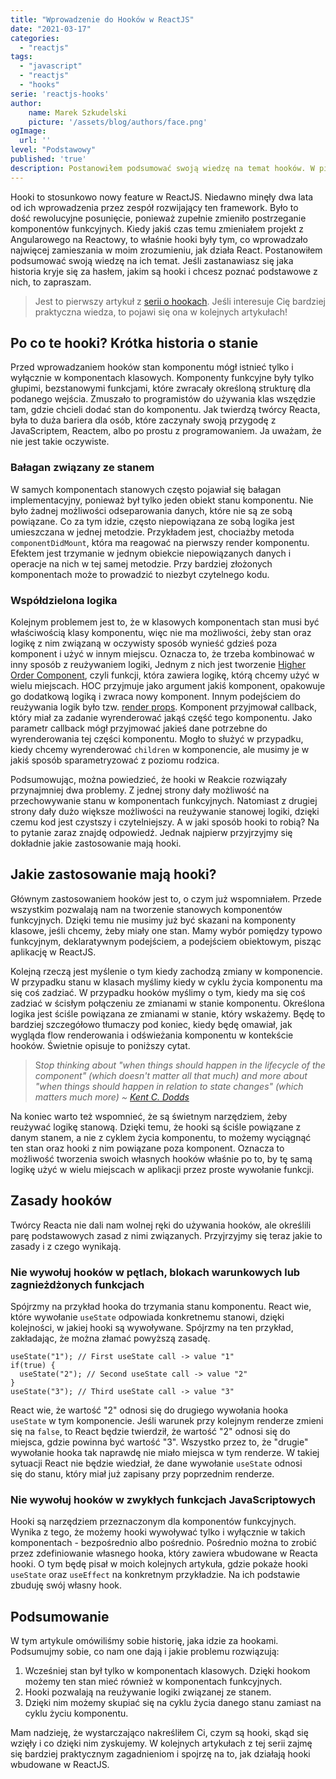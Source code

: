 ```yaml
---
title: "Wprowadzenie do Hooków w ReactJS"
date: "2021-03-17"
categories: 
  - "reactjs"
tags: 
  - "javascript"
  - "reactjs"
  - "hooks"
serie: 'reactjs-hooks'
author:
    name: Marek Szkudelski
    picture: '/assets/blog/authors/face.png'
ogImage:
  url: ''
level: "Podstawowy"
published: 'true'
description: Postanowiłem podsumować swoją wiedzę na temat hooków. W pierwszym artykule serii przyglądam się historii jak stała za wprowadzeniem tego feature'a.
---
```


Hooki to stosunkowo nowy feature w ReactJS. Niedawno minęły dwa lata od ich wprowadzenia przez zespół rozwijający ten framework. Było to dość rewolucyjne posunięcie, ponieważ zupełnie zmieniło postrzeganie komponentów funkcyjnych. Kiedy jakiś czas temu zmieniałem projekt z Angularowego na Reactowy, to właśnie hooki były tym, co wprowadzało najwięcej zamieszania w moim zrozumieniu, jak działa React. Postanowiłem podsumować swoją wiedzę na ich temat. Jeśli zastanawiasz się jaka historia kryje się za hasłem, jakim są hooki i chcesz poznać podstawowe z nich, to zapraszam.

> Jest to pierwszy artykuł z [serii o hookach](/series/reactjs-hooks). Jeśli interesuje Cię bardziej praktyczna wiedza, to pojawi się ona w kolejnych artykułach! 

## Po co te hooki? Krótka historia o stanie

Przed wprowadzaniem hooków stan komponentu mógł istnieć tylko i wyłącznie w komponentach klasowych. Komponenty funkcyjne były tylko głupimi, bezstanowymi funkcjami, które zwracały określoną strukturę dla podanego wejścia. Zmuszało to programistów do używania klas wszędzie tam, gdzie chcieli dodać stan do komponentu. Jak twierdzą twórcy Reacta, była to duża bariera dla osób, które zaczynały swoją przygodę z JavaScriptem, Reactem, albo po prostu z programowaniem. Ja uważam, że nie jest takie oczywiste.

### Bałagan związany ze stanem

W samych komponentach stanowych często pojawiał się bałagan implementacyjny, ponieważ był tylko jeden obiekt stanu komponentu. Nie było żadnej możliwości odseparowania danych, które nie są ze sobą powiązane. Co za tym idzie, często niepowiązana ze sobą logika jest umieszczana w jednej metodzie. Przykładem jest, chociażby metoda `componentDidMount`, która ma reagować na pierwszy render komponentu. Efektem jest trzymanie w jednym obiekcie niepowiązanych danych i operacje na nich w tej samej metodzie. Przy bardziej złożonych komponentach może to prowadzić to niezbyt czytelnego kodu.

### Współdzielona logika

Kolejnym problemem jest to, że w klasowych komponentach stan musi być właściwością klasy komponentu, więc nie ma możliwości, żeby stan oraz logikę z nim związaną w oczywisty sposób wynieść gdzieś poza komponent i użyć w innym miejscu. Oznacza to, że trzeba kombinować w inny sposób z reużywaniem logiki, Jednym z nich jest tworzenie [Higher Order Component](https://reactjs.org/docs/higher-order-components.html), czyli funkcji, która zawiera logikę, którą chcemy użyć w wielu miejscach. HOC przyjmuje jako argument jakiś komponent, opakowuje go dodatkową logiką i zwraca nowy komponent. Innym podejściem do reużywania logik było tzw. [render props](https://reactjs.org/docs/render-props.html). Komponent przyjmował callback, który miał za zadanie wyrenderować jakąś część tego komponentu. Jako parametr callback mógł przyjmować jakieś dane potrzebne do wyrenderowania tej części komponentu. Mogło to służyć w przypadku, kiedy chcemy wyrenderować `children` w komponencie, ale musimy je w jakiś sposób sparametryzować z poziomu rodzica.

Podsumowując, można powiedzieć, że hooki w Reakcie rozwiązały przynajmniej dwa problemy. Z jednej strony dały możliwość na przechowywanie stanu w komponentach funkcyjnych. Natomiast z drugiej strony dały dużo większe możliwości na reużywanie stanowej logiki, dzięki czemu kod jest czystszy i czytelniejszy. A w jaki sposób hooki to robią? Na to pytanie zaraz znajdę odpowiedź. Jednak najpierw przyjrzyjmy się dokładnie jakie zastosowanie mają hooki.

## Jakie zastosowanie mają hooki?

Głównym zastosowaniem hooków jest to, o czym już wspomniałem. Przede wszystkim pozwalają nam na tworzenie stanowych komponentów funkcyjnych. Dzięki temu nie musimy już być skazani na komponenty klasowe, jeśli chcemy, żeby miały one stan. Mamy wybór pomiędzy typowo funkcyjnym, deklaratywnym podejściem, a podejściem obiektowym, pisząc aplikację w ReactJS.

Kolejną rzeczą jest myślenie o tym kiedy zachodzą zmiany w komponencie. W przypadku stanu w klasach myślimy kiedy w cyklu życia komponentu ma się coś zadziać. W przypadku hooków myślimy o tym, kiedy ma się coś zadziać w ścisłym połączeniu ze zmianami w stanie komponentu. Określona logika jest ściśle powiązana ze zmianami w stanie, który wskażemy. Będę to bardziej szczegółowo tłumaczy pod koniec, kiedy będę omawiał, jak wygląda flow renderowania i odświeżania komponentu w kontekście hooków. Świetnie opisuje to poniższy cytat.

> S*top thinking about "when things should happen in the lifecycle of the component" (which doesn't matter all that much) and more about "when things should happen in relation to state changes" (which matters much more) ~ [Kent C. Dodds](https://kentcdodds.com/blog/react-hooks-pitfalls)*

Na koniec warto też wspomnieć, że są świetnym narzędziem, żeby reużywać logikę stanową. Dzięki temu, że hooki są ściśle powiązane z danym stanem, a nie z cyklem życia komponentu, to możemy wyciągnąć ten stan oraz hooki z nim powiązane poza komponent. Oznacza to możliwość tworzenia swoich własnych hooków właśnie po to, by tę samą logikę użyć w wielu miejscach w aplikacji przez proste wywołanie funkcji.

## Zasady hooków

Twórcy Reacta nie dali nam wolnej ręki do używania hooków, ale określili parę podstawowych zasad z nimi związanych. Przyjrzyjmy się teraz jakie to zasady i z czego wynikają.

### Nie wywołuj hooków w pętlach, blokach warunkowych lub zagnieżdżonych funkcjach

Spójrzmy na przykład hooka do trzymania stanu komponentu. React wie, które wywołanie `useState` odpowiada konkretnemu stanowi, dzięki kolejności, w jakiej hooki są wywoływane. Spójrzmy na ten przykład, zakładając, że można złamać powyższą zasadę.

```tsx
useState("1"); // First useState call -> value "1"
if(true) {
  useState("2"); // Second useState call -> value "2"
}
useState("3"); // Third useState call -> value "3"
```

React wie, że wartość "2" odnosi się do drugiego wywołania hooka `useState` w tym komponencie. Jeśli warunek przy kolejnym renderze zmieni się na `false`, to React będzie twierdził, że wartość "2" odnosi się do miejsca, gdzie powinna być wartość "3". Wszystko przez to, że "drugie" wywołanie hooka tak naprawdę nie miało miejsca w tym renderze. W takiej sytuacji React nie będzie wiedział, że dane wywołanie `useState` odnosi się do stanu, który miał już zapisany przy poprzednim renderze.

### Nie wywołuj hooków w zwykłych funkcjach JavaScriptowych

Hooki są narzędziem przeznaczonym dla komponentów funkcyjnych. Wynika z tego, że możemy hooki wywoływać tylko i wyłącznie w takich komponentach - bezpośrednio albo pośrednio. Pośrednio można to zrobić przez zdefiniowanie własnego hooka, który zawiera wbudowane w Reacta hooki. O tym będę pisał w moich kolejnych artykuła, gdzie pokaże hooki `useState` oraz `useEffect` na konkretnym przykładzie. Na ich podstawie zbuduję swój własny hook. 

## Podsumowanie

W tym artykule omówiliśmy sobie historię, jaka idzie za hookami. Podsumujmy sobie, co nam one dają i jakie problemu rozwiązują:

1. Wcześniej stan był tylko w komponentach klasowych. Dzięki hookom możemy ten stan mieć również w komponentach funkcyjnych.
2. Hooki pozwalają na reużywanie logiki związanej ze stanem.
3. Dzięki nim możemy skupiać się na cyklu życia danego stanu zamiast na cyklu życiu komponentu.

Mam nadzieję, że wystarczająco nakreśliłem Ci, czym są hooki, skąd się wzięły i co dzięki nim zyskujemy. W kolejnych artykułach z tej serii zajmę się bardziej praktycznym zagadnieniom i spojrzę na to, jak działają hooki wbudowane w ReactJS. 

